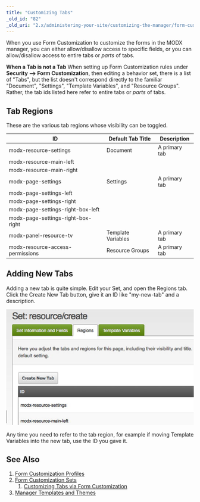 ```yaml
---
title: "Customizing Tabs"
_old_id: "82"
_old_uri: "2.x/administering-your-site/customizing-the-manager/form-customization-sets/customizing-tabs-via-form-customization"
---
```


 When you use Form Customization to customize the forms in the MODX manager, you can either allow/disallow access to specific fields, or you can allow/disallow access to entire tabs or _parts_ of tabs.

 **When a Tab is not a Tab**
 When setting up Form Customization rules under **Security --> Form Customization**, then editing a behavior set, there is a list of "Tabs", but the list doesn't correspond directly to the familiar "Document", "Settings", "Template Variables", and "Resource Groups". Rather, the tab ids listed here refer to entire tabs or _parts_ of tabs.

## Tab Regions

 These are the various tab regions whose visibility can be toggled.

| ID                                 | Default Tab Title  | Description   |
| ---------------------------------- | ------------------ | ------------- |
| modx-resource-settings             | Document           | A primary tab |
| modx-resource-main-left            |                    |               |
| modx-resource-main-right           |                    |               |
| modx-page-settings                 | Settings           | A primary tab |
| modx-page-settings-left            |                    |               |
| modx-page-settings-right           |                    |               |
| modx-page-settings-right-box-left  |                    |               |
| modx-page-settings-right-box-right |                    |               |
| modx-panel-resource-tv             | Template Variables | A primary tab |
| modx-resource-access-permissions   | Resource Groups    | A primary tab |

## Adding New Tabs

 Adding a new tab is quite simple. Edit your Set, and open the Regions tab. Click the Create New Tab button, give it an ID like "my-new-tab" and a description.

![](fc_new_tab.jpg)

Any time you need to refer to the tab region, for example if moving Template Variables into the new tab, use the ID you gave it.

## See Also

1. [Form Customization Profiles](building-sites/client-proofing/form-customization/profiles)
2. [Form Customization Sets](building-sites/client-proofing/form-customization/sets)
   1. [Customizing Tabs via Form Customization](building-sites/client-proofing/form-customization/tabs)
3. [Manager Templates and Themes](building-sites/client-proofing/custom-manager-themes)
